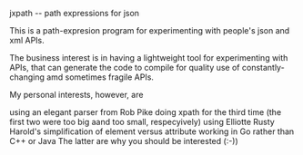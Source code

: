 jxpath -- path expressions for json

This is a path-expresion program for experimenting with people's json and xml APIs.

The business interest is in having a lightweight tool for experimenting with APIs, that can generate the code to compile for quality use of constantly-changing amd sometimes fragile APIs.

My personal interests, however, are

using an elegant parser from Rob Pike
doing xpath for the third time (the first two were too big aand too small, respecyively)
using Elliotte Rusty Harold's simplification of element versus attribute
working in Go rather than C++ or Java
The latter are why you should be interested (:-))

